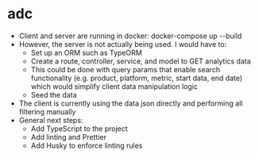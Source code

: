 # adc

- Client and server are running in docker: docker-compose up --build
- However, the server is not actually being used. I would have to:
  - Set up an ORM such as TypeORM
  - Create a route, controller, service, and model to GET analytics data
  - This could be done with query params that enable search functionality (e.g. product, platform, metric, start data, end date) which would simplify client data manipulation logic
  - Seed the data
- The client is currently using the data json directly and performing all filtering manually
- General next steps:
  - Add TypeScript to the project
  - Add linting and Prettier
  - Add Husky to enforce linting rules
